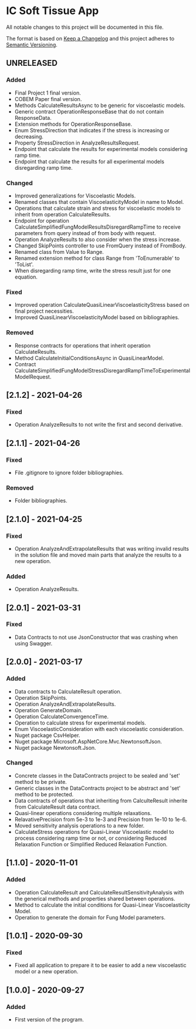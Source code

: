# IC Soft Tissue App
All notable changes to this project will be documented in this file.

The format is based on [Keep a Changelog](http://keepachangelog.com/en/1.0.0/)
and this project adheres to [Semantic Versioning](http://semver.org/spec/v2.0.0.html).

## UNRELEASED
### Added
 - Final Project 1 final version.
 - COBEM Paper final version.
 - Methods CalculateResultsAsync to be generic for viscoelastic models.
 - Generic contract OperationResponseBase that do not contain ResponseData.
 - Extension methods for OperationResponseBase.
 - Enum StressDirection that indicates if the stress is increasing or decreasing.
 - Property StressDirection in AnalyzeResultsRequest.
 - Endpoint that calculate the results for experimental models considering ramp time.
 - Endpoint that calculate the results for all experimental models disregarding ramp time.
### Changed
 - Improved generalizations for Viscoelastic Models.
 - Renamed classes that contain ViscoelasticityModel in name to Model.
 - Operations that calculate strain and stress for viscoelastic models to inherit from operation CalculateResults.
 - Endpoint for operation CalculateSimplifiedFungModelResultsDisregardRampTime to receive parameters from query instead of from body with request.
 - Operation AnalyzeResults to also consider when the stress increase.
 - Changed SkipPoints controller to use FromQuery instead of FromBody.
 - Renamed class from Value to Range.
 - Renamed extension method for class Range from 'ToEnumerable' to 'ToList'.
 - When disregarding ramp time, write the stress result just for one equation.
### Fixed
 - Improved operation CalculateQuasiLinearViscoelasticityStress based on final project necessities.
 - Improved QuasiLinearViscoelasticityModel based on bibliographies.
### Removed
 - Response contracts for operations that inherit operation CalculateResults.
 - Method CalculateInitialConditionsAsync in QuasiLinearModel.
 - Contract CalculateSimplifiedFungModelStressDisregardRampTimeToExperimentalModelRequest.

## [2.1.2] - 2021-04-26
### Fixed
 - Operation AnalyzeResults to not write the first and second derivative.

## [2.1.1] - 2021-04-26
### Fixed
 - File .gitignore to ignore folder bibliographies.
### Removed
 - Folder bibliographies.

## [2.1.0] - 2021-04-25
### Fixed
 - Operation AnalyzeAndExtrapolateResults that was writing invalid results in the solution file and moved main parts that analyze the results to a new operation.
### Added
 - Operation AnalyzeResults.

## [2.0.1] - 2021-03-31
### Fixed
 - Data Contracts to not use JsonConstructor that was crashing when using Swagger.

## [2.0.0] - 2021-03-17
### Added
 - Data contracts to CalculateResult operation.
 - Operation SkipPoints.
 - Operation AnalyzeAndExtrapolateResults.
 - Operation GenerateDomain.
 - Operation CalculateConvergenceTime.
 - Operation to calculate stress for experimental models.
 - Enum ViscoelasticConsideration with each viscoelastic consideration.
 - Nuget package CsvHelper.
 - Nuget package Microsoft.AspNetCore.Mvc.NewtonsoftJson.
 - Nuget package Newtonsoft.Json.
### Changed
 - Concrete classes in the DataContracts project to be sealed and 'set' method to be private.
 - Generic classes in the DataContracts project to be abstract and 'set' method to be protected.
 - Data contracts of operations that inheriting from CalculteResult inherite from CalculateResult data contract.
 - Quasi-linear operations considering multiple relaxations.
 - RelavativePrecision from 5e-3 to 1e-3 and Precision from 1e-10 to 1e-6.
 - Moved sensitivity analysis operations to a new folder.
 - CalculateStress operations for Quasi-Linear Viscoelastic model to process considering ramp time or not, or considering Reduced Relaxation Function or Simplified Reduced Relaxation Function.

## [1.1.0] - 2020-11-01
### Added
 - Operation CalculateResult and CalculateResultSensitivityAnalysis with the generical methods and properties shared between operations.
 - Method to calculate the initial conditions for Quasi-Linear Viscoelasticity Model.
 - Operation to generate the domain for Fung Model parameters.

## [1.0.1] - 2020-09-30
### Fixed
 - Fixed all application to prepare it to be easier to add a new viscoelastic model or a new operation.

## [1.0.0] - 2020-09-27
### Added
 - First version of the program.